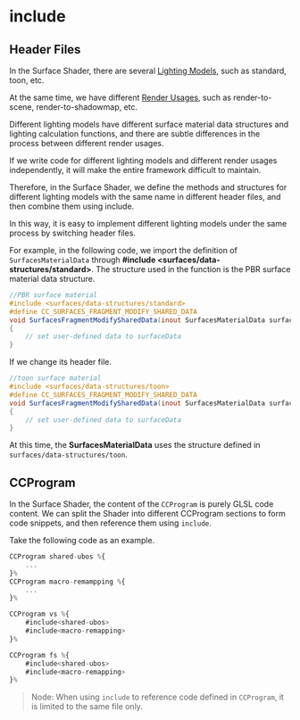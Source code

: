 # include

## Header Files

In the Surface Shader, there are several [Lighting Models](./lighting-mode.md), such as standard, toon, etc.

At the same time, we have different [Render Usages](./render-usage.md), such as render-to-scene, render-to-shadowmap, etc.

Different lighting models have different surface material data structures and lighting calculation functions, and there are subtle differences in the process between different render usages.

If we write code for different lighting models and different render usages independently, it will make the entire framework difficult to maintain.

Therefore, in the Surface Shader, we define the methods and structures for different lighting models with the same name in different header files, and then combine them using include.

In this way, it is easy to implement different lighting models under the same process by switching header files.

For example, in the following code, we import the definition of `SurfacesMaterialData` through **#include <surfaces/data-structures/standard>**. The structure used in the function is the PBR surface material data structure.

```glsl
//PBR surface material
#include <surfaces/data-structures/standard>
#define CC_SURFACES_FRAGMENT_MODIFY_SHARED_DATA
void SurfacesFragmentModifySharedData(inout SurfacesMaterialData surfaceData)
{
    // set user-defined data to surfaceData
}
```

If we change its header file.

```glsl
//toon surface material
#include <surfaces/data-structures/toon>
#define CC_SURFACES_FRAGMENT_MODIFY_SHARED_DATA
void SurfacesFragmentModifySharedData(inout SurfacesMaterialData surfaceData)
{
    // set user-defined data to surfaceData
}
```

At this time, the **SurfacesMaterialData** uses the structure defined in `surfaces/data-structures/toon`.

## CCProgram

In the Surface Shader, the content of the `CCProgram` is purely GLSL code content. We can split the Shader into different CCProgram sections to form code snippets, and then reference them using `include`.

Take the following code as an example.

```ts
CCProgram shared-ubos %{
    ...
}%
CCProgram macro-remampping %{
    ...
}%

CCProgram vs %{
    #include<shared-ubos>
    #include<macro-remapping>
}%

CCProgram fs %{
    #include<shared-ubos>
    #include<macro-remapping>
}%
```

> Node: When using `include` to reference code defined in `CCProgram`, it is limited to the same file only.
